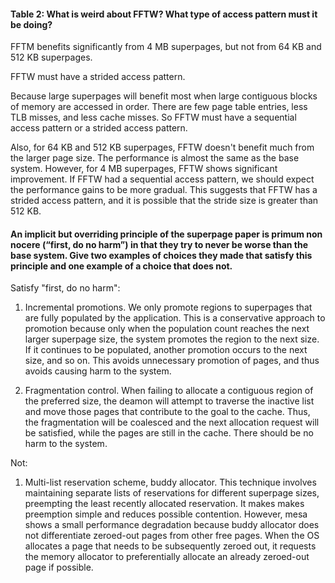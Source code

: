 #### Table 2: What is weird about FFTW? What type of access pattern must it be doing?
FFTM benefits significantly from 4 MB superpages, but not from 64 KB and 512 KB superpages.

FFTW must have a strided access pattern.

Because large superpages will benefit most when large contiguous blocks of memory are accessed in order.
There are few page table entries, less TLB misses, and less cache misses.
So FFTW must have a sequential access pattern or a strided access pattern.

Also, for 64 KB and 512 KB superpages, FFTW doesn't benefit much from the larger page size. 
The performance is almost the same as the base system. However, for 4 MB superpages, FFTW shows significant improvement. If FFTW had a sequential access pattern, we should expect the performance gains to be more gradual. This suggests that FFTW has a strided access pattern, and it is possible that the stride size is greater than 512 KB.

#### An implicit but overriding principle of the superpage paper is primum non nocere (“first, do no harm”) in that they try to never be worse than the base system. Give two examples of choices they made that satisfy this principle and one example of a choice that does not.

Satisfy "first, do no harm":

1. Incremental promotions. We only promote regions to superpages that are fully populated by the application.
This is a conservative approach to promotion because only when the population count reaches the next larger superpage size, the system promotes the region to the next size.
If it continues to be populated, another promotion occurs to the next size, and so on.
This avoids unnecessary promotion of pages, and thus avoids causing harm to the system.

2. Fragmentation control. When failing to allocate a contiguous region of the preferred size, the deamon will attempt to traverse the inactive list and move those pages that contribute to the goal to the cache.
Thus, the fragmentation will be coalesced and the next allocation request will be satisfied, while the pages are still in the cache.
There should be no harm to the system.


Not:

1. Multi-list reservation scheme, buddy allocator. This technique involves maintaining separate lists of reservations for different superpage sizes, preempting the least recently allocated reservation.
It makes makes preemption simple and reduces possible contention.
However, mesa shows a small performance degradation because buddy allocator does not differentiate zeroed-out pages from other free pages.
When the OS allocates a page that needs to be subsequently zeroed out, it requests the memory allocator to preferentially allocate an already zeroed-out page if possible.









